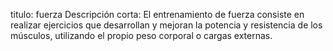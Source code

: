 titulo: fuerza
Descripción corta:
El entrenamiento de fuerza consiste en realizar ejercicios que desarrollan y mejoran la potencia y resistencia de los músculos, utilizando el propio peso corporal o cargas externas.